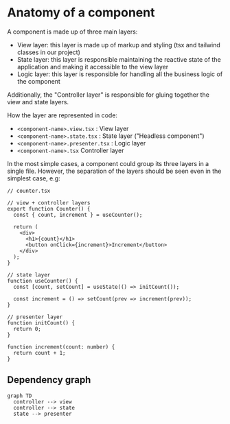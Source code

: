 # Anatomy of a component

A component is made up of three main layers:
- View layer: this layer is made up of markup and styling (tsx and tailwind classes in our project)
- State layer: this layer is responsible maintaining the reactive state of the application and making it accessible to
  the view layer
- Logic layer: this layer is responsible for handling all the business logic of the component

Additionally, the "Controller layer" is responsible for gluing together the view and state layers.

How the layer are represented in code:

- `<component-name>.view.tsx` : View layer
- `<component-name>.state.tsx` : State layer ("Headless component")
- `<component-name>.presenter.tsx` : Logic layer
- `<component-name>.tsx` Controller layer

In the most simple cases, a component could group its three layers in a single file. However,
the separation of the layers should be seen even in the simplest case, e.g:

```tsx
// counter.tsx

// view + controller layers
export function Counter() {
  const { count, increment } = useCounter();

  return (
    <div>
      <h1>{count}</h1>
      <button onClick={increment}>Increment</button>
    </div>
  );
}

// state layer
function useCounter() {
  const [count, setCount] = useState(() => initCount());

  const increment = () => setCount(prev => increment(prev));
}

// presenter layer
function initCount() {
  return 0;
}

function increment(count: number) {
  return count + 1;
}
```

## Dependency graph

```mermaid
graph TD
  controller --> view
  controller --> state
  state --> presenter
```
